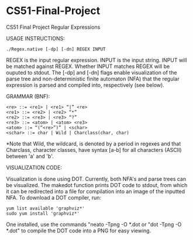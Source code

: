 CS51-Final-Project
==================

CS51 Final Project Regular Expressions

USAGE INSTRUCTIONS:

	./Regex.native [-dp] [-dn] REGEX INPUT

REGEX is the input regular expression.  INPUT is the input string.  INPUT will be
matched against REGEX.  Whether INPUT matches REGEX will be ouputed to stdout. 
The [-dp] and [-dn] flags enable visualization of the parse tree and non-deterministic
finite automaton (NFA) that the regular expression is parsed and compiled into,
respectively (see below).

GRAMMAR (BNF):

	<re> ::= <re1> | <re1> “|” <re>
	<re1> ::= <re2> | <re2> “*”
	<re2> ::= <re3> | <re3> “?”
	<re3> ::= <atom> | <atom> <re3>
	<atom> ::= “(“<re>”)” | <schar>
	<schar> ::= char | Wild | Charclass(char, char)

*Note that Wild, the wildcard, is denoted by a period in regexes
 and that Charclass, character classes, have syntax [a-b] for
 all characters (ASCII) between 'a' and 'b'.

VISUALIZATION CODE:

Visualization is done using DOT.  Currently, both NFA's and parse trees
can be visualized.   The makedot function prints DOT code to stdout, 
from which it can be redirected into a file for compilation into an image 
of the inputted NFA. To download a DOT compiler, run:

	yum list available 'graphviz*'
	sudo yum install 'graphviz*'

One installed, use the commands "neato  -Tpng -O *.dot or "dot  -Tpng -O *.dot"
to compile the DOT code into a PNG for easy viewing.
